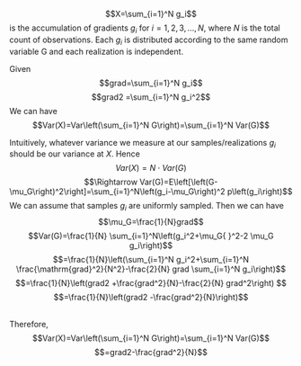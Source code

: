 $$X=\sum_{i=1}^N g_i$$ is the accumulation of gradients $g_i$ for $i=1,2,3, \ldots, N$, where $N$ is the total count of observations.
Each $g_i$ is distributed according to the same random variable G and each realization is independent.

Given $$grad=\sum_{i=1}^N g_i$$
$$grad2 =\sum_{i=1}^N g_i^2$$
We can have $$Var(X)=Var\left(\sum_{i=1}^N G\right)=\sum_{i=1}^N Var(G)$$

Intuitively, whatever variance we measure at our samples/realizations  $g_i$ should be our variance at $X$. Hence $$Var(X)=N \cdot Var(G)$$
$$\Rightarrow Var(G)=E\left[\left(G-\mu_G\right)^2\right]=\sum_{i=1}^N\left(g_i-\mu_G\right)^2 p\left(g_i\right)$$
We can assume that samples  $g_i$  are uniformly sampled. Then we can have
$$\mu_G=\frac{1}{N}grad$$
$$Var(G)=\frac{1}{N} \sum_{i=1}^N\left(g_i^2+\mu_G{ }^2-2 \mu_G g_i\right)$$
$$=\frac{1}{N}\left(\sum_{i=1}^N g_i^2+\sum_{i=1}^N \frac{\mathrm{grad}^2}{N^2}-\frac{2}{N} grad \sum_{i=1}^N g_i\right)$$
$$=\frac{1}{N}\left(grad2 +\frac{grad^2}{N}-\frac{2}{N} grad^2\right) $$
$$=\frac{1}{N}\left(grad2 -\frac{grad^2}{N}\right)$$

\
Therefore,
$$Var(X)=Var\left(\sum_{i=1}^N G\right)=\sum_{i=1}^N Var(G)$$
$$=grad2-\frac{grad^2}{N}$$
